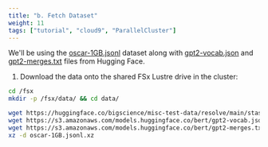 ```yaml
---
title: "b. Fetch Dataset"
weight: 11
tags: ["tutorial", "cloud9", "ParallelCluster"]
---
```


We'll be using the [oscar-1GB.jsonl](https://huggingface.co/bigscience/misc-test-data/resolve/main/stas/oscar-1GB.jsonl.xz) dataset along with [gpt2-vocab.json](https://s3.amazonaws.com/models.huggingface.co/bert/gpt2-vocab.json) and [gpt2-merges.txt](https://s3.amazonaws.com/models.huggingface.co/bert/gpt2-merges.txt) files from Hugging Face. 

1. Download the data onto the shared FSx Lustre drive in the cluster:

```bash
cd /fsx
mkdir -p /fsx/data/ && cd data/

wget https://huggingface.co/bigscience/misc-test-data/resolve/main/stas/oscar-1GB.jsonl.xz
wget https://s3.amazonaws.com/models.huggingface.co/bert/gpt2-vocab.json
wget https://s3.amazonaws.com/models.huggingface.co/bert/gpt2-merges.txt
xz -d oscar-1GB.jsonl.xz
```